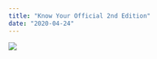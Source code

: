 ```yaml
---
title: "Know Your Official 2nd Edition"
date: "2020-04-24"
---
```


![](https://rsimdemocracy.files.wordpress.com/2020/04/know-your-president-1-1.png?w=1024)
